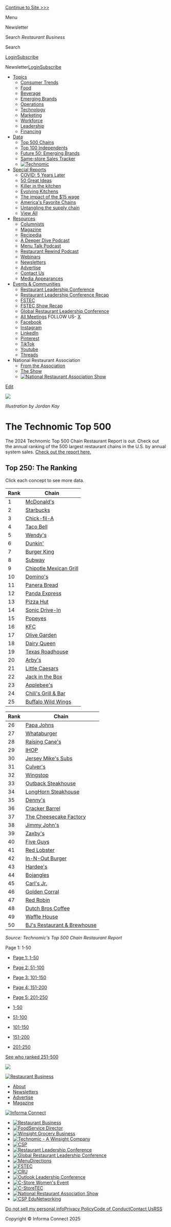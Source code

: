 [Continue to Site >>>](#)

Menu

Newsletter

Search *Restaurant Business*

Search

[Login](#login-form "Login")[Subscribe](/membership/?t=/top-500-2024-ranking "Subscribe")

Newsletter[Login](#login-form "Login")[Subscribe](/membership/?t=/top-500-2024-ranking "Subscribe")

* [Topics](#)
  + [Consumer Trends](/consumer-trends)
  + [Food](/food)
  + [Beverage](/beverage)
  + [Emerging Brands](/emerging-brands)
  + [Operations](/operations)
  + [Technology](/technology)
  + [Marketing](/marketing)
  + [Workforce](/workforce)
  + [Leadership](/leadership)
  + [Financing](/financing)
* [Data](#)
  + [Top 500 Chains](/top-500-2024-ranking)
  + [Top 100 Independents](/top-100-independents-2024)
  + [Future 50: Emerging Brands](/future-50-2024)
  + [Same-store Sales Tracker](/rb-same-store-sales)
  + [![Technomic](https://winsight-cdn.s3.us-east-2.amazonaws.com/platform/files/sites/media/technomic2022/images/logo-technomic-black.png)](https://www.restaurantbusinessonline.com/technomic)
* [Special Reports](#)
  + [COVID: 5 Years Later](https://www.restaurantbusinessonline.com/covid-5-years-later)
  + [50 Great Ideas](https://www.restaurantbusinessonline.com/50-great-ideas-2024-2024/50-great-ideas-2024)
  + [Killer in the kitchen](/killer-kitchen-restaurants-face-evolving-epidemic-addiction)
  + [Evolving Kitchens](/evolving-kitchens-2020)
  + [The impact of the $15 wage](/impact-15-wage)
  + [America's Favorite Chains](/americas-favorite-chains-2020)
  + [Untangling the supply chain](/untangling-the-supply-chain)
  + [View All](/special-reports/view-all)
* [Resources](#)
  + [Columnists](https://www.restaurantbusinessonline.com/columnists)
  + [Magazine](/magazine)
  + [Recipedia](/recipedia)
  + [A Deeper Dive Podcast](/article/deeper-dive)
  + [Menu Talk Podcast](https://www.restaurantbusinessonline.com/article/menu-talk)
  + [Restaurant Rewind Podcast](https://www.restaurantbusinessonline.com/article/restaurant-rewind)
  + [Webinars](/webinars)
  + [Newsletters](/newsletters)
  + [Advertise](https://advertise.restaurantbusinessonline.com/)
  + [Contact Us](/contact-us)
  + [Media Appearances](/media-appearances)
* [Events & Communities](#)
  + [Restaurant Leadership Conference](https://restaurantleadership.com/)
  + [Restaurant Leadership Conference Recap](https://eventguides.informaengage.com/restaurant-leadership-conference-digizine/)
  + [FSTEC](https://fstec.com/)
  + [FSTEC Show Recap](https://eventguides.informaengage.com/2024-fstec-recap/)
  + [Global Restaurant Leadership Conference](https://globalrlc.com/)
  + [All Meetings](/industry-events)
  FOLLOW US- [X](https://x.com/RB_magazine)
  - [Facebook](https://www.facebook.com/RestaurantBusiness)
  - [Instagram](https://www.instagram.com/restaurantbusinessonline/)
  - [LinkedIn](https://www.linkedin.com/company/16226100/about/)
  - [Pinterest](https://www.pinterest.com/restaurantbusin/)
  - [TikTok](https://www.tiktok.com/@restaurantbusiness )
  - [Youtube](https://www.youtube.com/@restaurantbusinessonline)
  - [Threads](https://www.threads.net/@restaurantbusinessonline)
* National Restaurant Association
  + [From the Association](https://www.restaurantbusinessonline.com/article/national-restaurant-association)
  + [The Show](https://www.restaurantbusinessonline.com/event/national-restaurant-association-show)
  + [![National Restaurant Association Show](https://cdn.informaconnect.com/platform/files/common/images/logos-corporate/Show-Logo-NoYear-4C.png)](https://www.restaurantbusinessonline.com/event/national-restaurant-association-show)

[Edit](https://platform.winsightmedia.com/node/195597/edit)

![](https://cdn.winsightmedia.com/platform/files/public/2024-05/background/Top-500-Animation-Final.gif?VersionId=96xFK5p0EdhuUxL0JNS2kiqsZZdr2pEC)

*Illustration by Jordan Kay*

The Technomic Top 500
=====================

The 2024 Technomic Top 500 Chain Restaurant Report is out. Check out the annual ranking of the 500 largest
restaurant chains in the U.S. by annual system sales. [Check out the report here.](https://www.technomic.com/reports/industry-reports/top-500)

Top 250: The Ranking
--------------------

Click each concept to see more data.

| Rank | Chain |
| --- | --- |
| 1 | [McDonald's](/top-500-chains-2024/mcdonalds) |
| 2 | [Starbucks](/top-500-chains-2024/starbucks) |
| 3 | [Chick-fil-A](/top-500-chains-2024/chick-fil) |
| 4 | [Taco Bell](/top-500-chains-2024/taco-bell) |
| 5 | [Wendy's](/top-500-chains-2024/wendys) |
| 6 | [Dunkin'](/top-500-chains-2024/dunkin) |
| 7 | [Burger King](/top-500-chains-2024/burger-king) |
| 8 | [Subway](/top-500-chains-2024/subway) |
| 9 | [Chipotle Mexican Grill](/top-500-chains-2024/chipotle-mexican-grill) |
| 10 | [Domino's](/top-500-chains-2024/dominos) |
| 11 | [Panera Bread](/top-500-chains-2024/panera-bread) |
| 12 | [Panda Express](/top-500-chains-2024/panda-express) |
| 13 | [Pizza Hut](/top-500-chains-2024/pizza-hut) |
| 14 | [Sonic Drive-In](/top-500-chains-2024/sonic-drive) |
| 15 | [Popeyes](/top-500-chains-2024/popeyes) |
| 16 | [KFC](/top-500-chains-2024/kfc) |
| 17 | [Olive Garden](/top-500-chains-2024/olive-garden) |
| 18 | [Dairy Queen](/top-500-chains-2024/dairy-queen) |
| 19 | [Texas Roadhouse](/top-500-chains-2024/texas-roadhouse) |
| 20 | [Arby's](/top-500-chains-2024/arbys) |
| 21 | [Little Caesars](/top-500-chains-2024/little-caesars) |
| 22 | [Jack in the Box](/top-500-chains-2024/jack-box) |
| 23 | [Applebee's](/top-500-chains-2024/applebees) |
| 24 | [Chili's Grill & Bar](/top-500-chains-2024/chilis-grill-bar) |
| 25 | [Buffalo Wild Wings](/top-500-chains-2024/buffalo-wild-wings) |

| Rank | Chain |
| --- | --- |
| 26 | [Papa Johns](/top-500-chains-2024/papa-johns) |
| 27 | [Whataburger](/top-500-chains-2024/whataburger) |
| 28 | [Raising Cane's](/top-500-chains-2024/raising-canes) |
| 29 | [IHOP](/top-500-chains-2024/ihop) |
| 30 | [Jersey Mike's Subs](/top-500-chains-2024/jersey-mikes-subs) |
| 31 | [Culver's](/top-500-chains-2024/culvers) |
| 32 | [Wingstop](/top-500-chains-2024/wingstop) |
| 33 | [Outback Steakhouse](/top-500-chains-2024/outback-steakhouse) |
| 34 | [LongHorn Steakhouse](/top-500-chains-2024/longhorn-steakhouse) |
| 35 | [Denny's](/top-500-chains-2024/dennys) |
| 36 | [Cracker Barrel](/top-500-chains-2024/cracker-barrel) |
| 37 | [The Cheesecake Factory](/top-500-chains-2024/cheesecake-factory) |
| 38 | [Jimmy John's](/top-500-chains-2024/jimmy-johns) |
| 39 | [Zaxby's](/top-500-chains-2024/zaxbys) |
| 40 | [Five Guys](/top-500-chains-2024/five-guys) |
| 41 | [Red Lobster](/top-500-chains-2024/red-lobster) |
| 42 | [In-N-Out Burger](/top-500-chains-2024/n-out-burger) |
| 43 | [Hardee's](/top-500-chains-2024/hardees) |
| 44 | [Bojangles](/top-500-chains-2024/bojangles) |
| 45 | [Carl's Jr.](/top-500-chains-2024/carls-jr) |
| 46 | [Golden Corral](/top-500-chains-2024/golden-corral) |
| 47 | [Red Robin](/top-500-chains-2024/red-robin) |
| 48 | [Dutch Bros Coffee](/top-500-chains-2024/dutch-bros-coffee) |
| 49 | [Waffle House](/top-500-chains-2024/waffle-house) |
| 50 | [BJ's Restaurant & Brewhouse](/top-500-chains-2024/bjs-restaurant-brewhouse) |

*Source: Technomic's Top 500 Chain Restaurant Report*

Page 1: 1-50 

* [Page 1: 1-50](?2024&page=0#data-table "Go to page 1")
* [Page 2: 51-100](?2024&page=1#data-table "Go to page 2")
* [Page 3: 101-150](?2024&page=2#data-table "Go to page 3")
* [Page 4: 151-200](?2024&page=3#data-table "Go to page 4")
* [Page 5: 201-250](?2024&page=4#data-table "Go to page 5")

* [1-50](?year=2024&page=0#data-table "Go to page 1")
* [51-100](?year=2024&page=1#data-table "Go to page 2")
* [101-150](?year=2024&page=2#data-table "Go to page 3")
* [151-200](?year=2024&page=3#data-table "Go to page 4")
* [201-250](?year=2024&page=4#data-table "Go to page 5")

[See who ranked 251-500](https://www.restaurantbusinessonline.com/ranking-251-500-restaurants)

![](/audience/tracker?tracker=eEhXci96NVVkS0NjUG8xVTNlQk5VSmlxOXJnbEF4VjVnWGIrUXVqZWFFUGE1MFVpZUZpY2tHakFBMzc0VHhQRnpvdXdjK2M4ZWdxVDJoTDJScGhRRDc4ME5XYTJjdmkrZ3JkeDFqclBnRWk2NWdMODFJM0d4N1FUekRBbVU0VjQ3Ky95cDh2SU5PQmVVaDN2N2dTOXVjM0NLLzRPbXREMTJUWEFrWE1hU2haNkhnRGdaZ2JnejdOWFlHUTdYSnVVcmFjVFIxSmRKMmxwVE1aMng5Z0QraUdNR3I5R3RoWkZwd200dUlxWmFVMjkzUDdBSUo4ZTg1cFF6VDJkRmptVDhjU2ZHSEtPbE5KV2ZpM0h1YTJpazJMNVZEOFNiS1k0RTNTbG40djBERGs9)

[![Restaurant Business](https://cdn.informaconnect.com/platform/files/rb/images/logo-rb-red.svg)](/)

* [About](/about-restaurant-business)
* [Newsletters](/newsletters)
* [Advertise](https://advertise.restaurantbusinessonline.com/)
* [Magazine](/magazine)

[![Informa Connect](https://winsight-cdn.s3.us-east-2.amazonaws.com/platform/files/common/images/logos-corporate/Informa_Connect_Logo_1Line_White_Only_Grad_RGB.png)](https://informaconnect.com/)

* [![Restaurant Business](https://cdn.informaconnect.com/platform/files/common/images/logos-corporate/logo-restaurant-business.png)](http://www.restaurantbusinessonline.com/)
* [![FoodService Director](https://cdn.informaconnect.com/platform/files/common/images/logos-corporate/logo-fsd.png)](http://www.foodservicedirector.com/)
* [![Winsight Grocery Business](https://cdn.informaconnect.com/platform/files/common/images/logos-corporate/logo-grocery-business.png)](http://www.winsightgrocerybusiness.com/)
* [![Technomic - A Winsight Company](https://cdn.informaconnect.com/platform/files/common/images/logos-corporate/Technomic-Logo-All-White-01.png)](https://www.technomic.com/)
* [![CSP](https://cdn.informaconnect.com/platform/files/common/images/logos-corporate/CSP-Logo_White_Brand.svg)](http://www.cspdailynews.com/)
* [![Restaurant Leadership Conference](https://cdn.informaconnect.com/platform/files/common/images/logos-events/logo-restaurant-leadership.png)](https://restaurantleadership.com/)
* [![Global Restaurant Leadership Conference](https://cdn.informaconnect.com/platform/files/common/images/logos-events/logo-grlc.png)](https://globalrlc.com/)
* [![MenuDirections](https://cdn.informaconnect.com/platform/files/common/images/logos-events/logo-menu-directions.png)](https://menudirections.com/)
* [![FSTEC](https://cdn.informaconnect.com/platform/files/common/images/logos-events/logo-fstec.png)](https://fstec.com/)
* [![CRU](https://cdn.informaconnect.com/platform/files/common/images/logos-events/22CRU-White-Logo.png)](https://convenienceretailing.com/)
* [![Outlook Leadership Conference](https://cdn.informaconnect.com/platform/files/common/images/logos-events/logo-outlook-leadership-conference-2020.png)](https://outlookleadership.com/)
* [![C-Store Women's Event](https://cdn.informaconnect.com/platform/files/common/images/logos-events/CSW-logo-white-22-12-12.svg)](https://cstorewomen.com/)
* [![C-StoreTEC](https://cdn.informaconnect.com/platform/files/common/images/logos-events/C_StoreTec_Primary_White.png)](https://www.cspdailynews.com/industry-events)
* [![National Restaurant Association Show](https://cdn.informaconnect.com/platform/files/common/images/logos-events/Show-Logo-NoYear-white.svg)](https://www.nationalrestaurantshow.com/)
* [![CSP EduNetworking](https://cdn.informaconnect.com/platform/files/common/images/logos-events/EduNetworking-Logo-White-2023-04-21.png)](https://www.cspdailynews.com/industry-events)

[Do not sell my personal info](https://privacyportal-eu-cdn.onetrust.com/dsarwebform/c1f53e84-9f05-4169-a854-85052b63c50b/942f64ed-e8f8-440a-b4b8-3f28c9c648f8.html)[Privacy Policy](https://www.informa.com/privacy-policy/)[Code of Conduct](https://informaconnect.com/code-of-conduct/)[Contact Us](https://informaconnect.com/contact-us/)[RSS](https://www.winsightmedia.com/rss)

Copyright © Informa Connect 2025